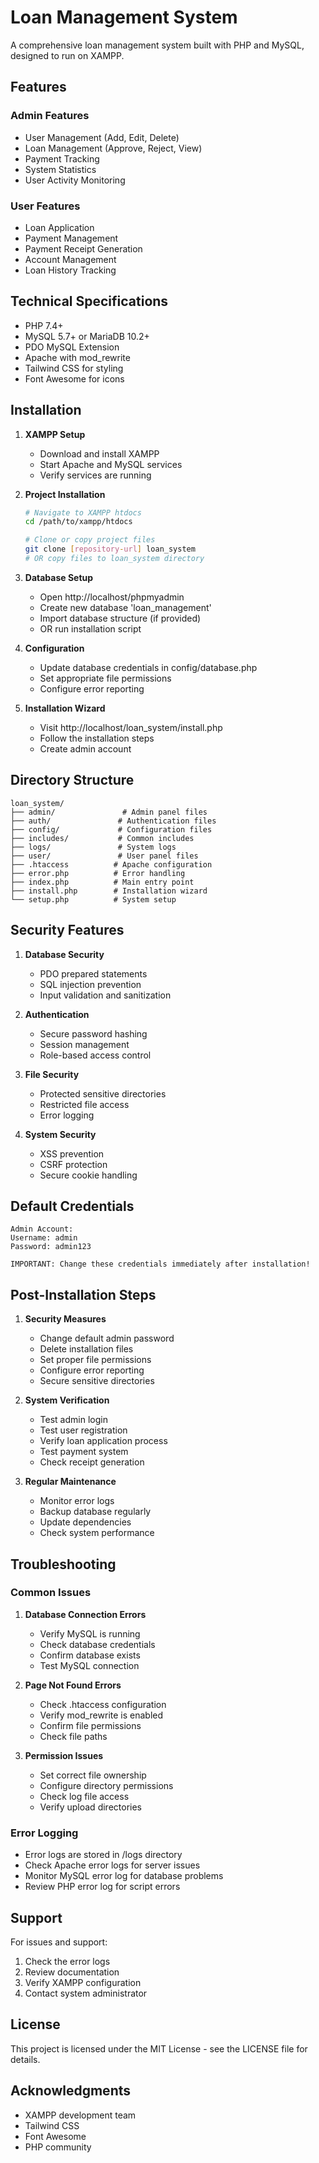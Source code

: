 # Loan Management System

A comprehensive loan management system built with PHP and MySQL, designed to run on XAMPP.

## Features

### Admin Features
- User Management (Add, Edit, Delete)
- Loan Management (Approve, Reject, View)
- Payment Tracking
- System Statistics
- User Activity Monitoring

### User Features
- Loan Application
- Payment Management
- Payment Receipt Generation
- Account Management
- Loan History Tracking

## Technical Specifications

- PHP 7.4+
- MySQL 5.7+ or MariaDB 10.2+
- PDO MySQL Extension
- Apache with mod_rewrite
- Tailwind CSS for styling
- Font Awesome for icons

## Installation

1. **XAMPP Setup**
   - Download and install XAMPP
   - Start Apache and MySQL services
   - Verify services are running

2. **Project Installation**
   ```bash
   # Navigate to XAMPP htdocs
   cd /path/to/xampp/htdocs
   
   # Clone or copy project files
   git clone [repository-url] loan_system
   # OR copy files to loan_system directory
   ```

3. **Database Setup**
   - Open http://localhost/phpmyadmin
   - Create new database 'loan_management'
   - Import database structure (if provided)
   - OR run installation script

4. **Configuration**
   - Update database credentials in config/database.php
   - Set appropriate file permissions
   - Configure error reporting

5. **Installation Wizard**
   - Visit http://localhost/loan_system/install.php
   - Follow the installation steps
   - Create admin account

## Directory Structure

```
loan_system/
├── admin/               # Admin panel files
├── auth/               # Authentication files
├── config/             # Configuration files
├── includes/           # Common includes
├── logs/               # System logs
├── user/               # User panel files
├── .htaccess          # Apache configuration
├── error.php          # Error handling
├── index.php          # Main entry point
├── install.php        # Installation wizard
└── setup.php          # System setup
```

## Security Features

1. **Database Security**
   - PDO prepared statements
   - SQL injection prevention
   - Input validation and sanitization

2. **Authentication**
   - Secure password hashing
   - Session management
   - Role-based access control

3. **File Security**
   - Protected sensitive directories
   - Restricted file access
   - Error logging

4. **System Security**
   - XSS prevention
   - CSRF protection
   - Secure cookie handling

## Default Credentials

```
Admin Account:
Username: admin
Password: admin123

IMPORTANT: Change these credentials immediately after installation!
```

## Post-Installation Steps

1. **Security Measures**
   - Change default admin password
   - Delete installation files
   - Set proper file permissions
   - Configure error reporting
   - Secure sensitive directories

2. **System Verification**
   - Test admin login
   - Test user registration
   - Verify loan application process
   - Test payment system
   - Check receipt generation

3. **Regular Maintenance**
   - Monitor error logs
   - Backup database regularly
   - Update dependencies
   - Check system performance

## Troubleshooting

### Common Issues

1. **Database Connection Errors**
   - Verify MySQL is running
   - Check database credentials
   - Confirm database exists
   - Test MySQL connection

2. **Page Not Found Errors**
   - Check .htaccess configuration
   - Verify mod_rewrite is enabled
   - Confirm file permissions
   - Check file paths

3. **Permission Issues**
   - Set correct file ownership
   - Configure directory permissions
   - Check log file access
   - Verify upload directories

### Error Logging

- Error logs are stored in /logs directory
- Check Apache error logs for server issues
- Monitor MySQL error log for database problems
- Review PHP error log for script errors

## Support

For issues and support:
1. Check the error logs
2. Review documentation
3. Verify XAMPP configuration
4. Contact system administrator

## License

This project is licensed under the MIT License - see the LICENSE file for details.

## Acknowledgments

- XAMPP development team
- Tailwind CSS
- Font Awesome
- PHP community
